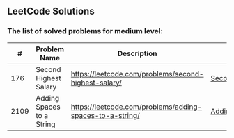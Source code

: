 ## LeetCode Solutions

### The list of solved problems for medium level:

| #    | Problem Name              | Description                                              | Solution File                                                                   | Tests File                                                                                |
|------|---------------------------|----------------------------------------------------------|---------------------------------------------------------------------------------|-------------------------------------------------------------------------------------------|
| 176  | Second Highest Salary     | https://leetcode.com/problems/second-highest-salary/     | [SecondHighestSalary.sql](sql//SecondHighestSalary.sql)                         | [SecondHighestSalaryTest.java](src/test/java/com/sinuke/sql/SecondHighestSalaryTest.java) |
| 2109 | Adding Spaces to a String | https://leetcode.com/problems/adding-spaces-to-a-string/ | [AddingSpacesToString.java](src/main/java/com/sinuke/AddingSpacesToString.java) | [AddingSpacesToStringTest.java](src/test/java/com/sinuke/AddingSpacesToStringTest.java)   |
